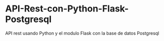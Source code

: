 # API-Rest-con-Python-Flask-Postgresql
API rest usando Python y el modulo Flask con la base de datos Postgresql 
